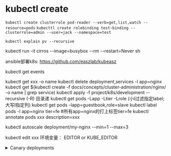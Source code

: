 # kubectl create
`kubectl create clusterrole pod-reader --verb=get,list,watch --resource=pods`
`kubecttl create rolebinding test-binding --clusterrole=admin --user=jack --namespace=test`

`kubectl explain pv --recursive`

kubectl run -it cirros --image=busybox --rm --restart=Never sh

ansible部署k8s:
https://github.com/easzlab/kubeasz

kubectl get events

kubectl get xxx -o name
kubectl delete deployment,services -l app=nginx
kubectl get $(kubectl create -f docs/concepts/cluster-administration/nginx/ -o name | grep service)
kubectl apply -f project/k8s/development --recursive (-R) 目录递
kubectl get pods -Lapp -Ltier -Lrole (小l过滤指定label;大写l指定列)
kubectl get pods -lapp=guestbook,role=slave
kubectl label pods -l app=nginx tier=fe #所有app=nginx的打上标签tier=fe
kubectl annotate pods xxx description=xxx

kubectl autoscale deployment/my-nginx --min=1 --max=3

kubectl edit xxx 环境变量： EDITOR or KUBE_EDITOR
<details>
  <summary>Canary deployments</summary>

```yaml
     name: frontend
     replicas: 3
     ...
     labels:
        app: guestbook
        tier: frontend
        track: stable
     ...
     image: gb-frontend:v3
---
     name: frontend-canary
     replicas: 1
     ...
     labels:
        app: guestbook
        tier: frontend
        track: canary
     ...
     image: gb-frontend:v4
---
  selector:
     app: guestbook
     tier: frontend
```
</details>

